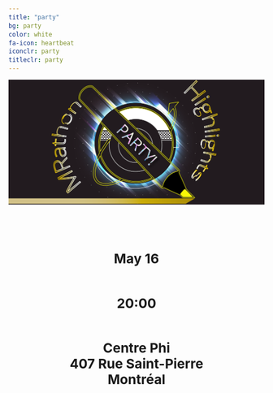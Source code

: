 ```yaml
---
title: "party"
bg: party
color: white
fa-icon: heartbeat
iconclr: party
titleclr: party 
---
```


![](img/mrathonparty.png)

<br>

<p style="font-weight: bold; font-size: 26px; text-align:center">
  <i class="fa fa-calendar fa-2x"></i> <br>
May 16 
</p>

<p style="font-weight: bold; font-size: 26px; text-align:center">
  <i class="fa fa-clock-o fa-2x"></i> <br>
20:00
</p>

<p style="font-weight: bold; font-size: 26px; text-align:center">
  <i class="fa fa-map-marker fa-2x"></i> <br>
Centre Phi <br>
407 Rue Saint-Pierre<br>
Montréal
</p>